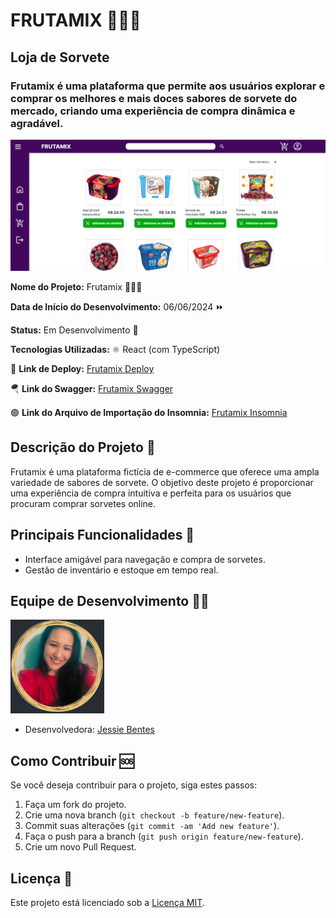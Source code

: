 # FRUTAMIX 🍨🍦🍧

## Loja de Sorvete

### Frutamix é uma plataforma que permite aos usuários explorar e comprar os melhores e mais doces sabores de sorvete do mercado, criando uma experiência de compra dinâmica e agradável.

![Frutamix](frontend/src/assets/readme/products.png)

**Nome do Projeto:** Frutamix 🍨🍦🍧

**Data de Início do Desenvolvimento:** 06/06/2024 ⏩

**Status:** Em Desenvolvimento 🔧

**Tecnologias Utilizadas:** ⚛️ React (com TypeScript)

🚀 **Link de Deploy:** [Frutamix Deploy](URL_DO_DEPLOY)

🪂 **Link do Swagger:** [Frutamix Swagger](URL_DO_SWAGGER)

🟣 **Link do Arquivo de Importação do Insomnia:** [Frutamix Insomnia](URL_DO_ARQUIVO_INSOMNIA)

## Descrição do Projeto 📝

Frutamix é uma plataforma fictícia de e-commerce que oferece uma ampla variedade de sabores de sorvete. O objetivo deste projeto é proporcionar uma experiência de compra intuitiva e perfeita para os usuários que procuram comprar sorvetes online.

## Principais Funcionalidades 🔧

- Interface amigável para navegação e compra de sorvetes.
- Gestão de inventário e estoque em tempo real.

## Equipe de Desenvolvimento 🙋‍♀️

<img src="frontend/src/assets/readme/jessie.png" alt="Developer" width="150" height="150">

- Desenvolvedora: [Jessie Bentes](https://github.com/LadyJessie19)

## Como Contribuir 🆘

Se você deseja contribuir para o projeto, siga estes passos:

1. Faça um fork do projeto.
2. Crie uma nova branch (`git checkout -b feature/new-feature`).
3. Commit suas alterações (`git commit -am 'Add new feature'`).
4. Faça o push para a branch (`git push origin feature/new-feature`).
5. Crie um novo Pull Request.

## Licença 🧐

Este projeto está licenciado sob a [Licença MIT](https://opensource.org/licenses/MIT).
